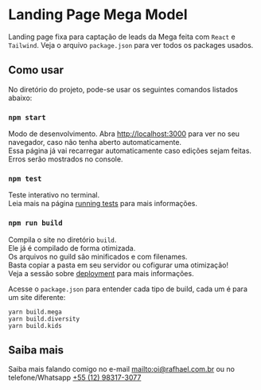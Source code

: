 # Landing Page Mega Model

Landing page fixa para captação de leads da Mega feita com ```React``` e ```Tailwind```. Veja o arquivo ```package.json``` para ver todos os packages usados.

## Como usar

No diretório do projeto, pode-se usar os seguintes comandos listados abaixo:

### `npm start`

Modo de desenvolvimento.
Abra [http://localhost:3000](http://localhost:3000) para ver no seu navegador, caso não tenha aberto automaticamente.\
Essa página já vai recarregar automaticamente caso edições sejam feitas.\
Erros serão mostrados no console.

### `npm test`

Teste interativo no terminal.\
Leia mais na página [running tests](https://facebook.github.io/create-react-app/docs/running-tests) para mais informações.

### `npm run build`

Compila o site no diretório `build`.\
Ele já é compilado de forma otimizada.\
Os arquivos no guild são minificados e com filenames.\
Basta copiar a pasta em seu servidor ou cofigurar uma otimização!\
Veja a sessão sobre [deployment](https://facebook.github.io/create-react-app/docs/deployment) para mais informações.

Acesse o `package.json` para entender cada tipo de build, cada um é para um site diferente:

```
yarn build.mega
yarn build.diversity
yarn build.kids
```

## Saiba mais

Saiba mais falando comigo no e-mail [mailto:oi@rafhael.com.br](rmarsigli@gmail.com) ou no telefone/Whatsapp [+55 (12) 98317-3077](https://wa.me/5512983173077)